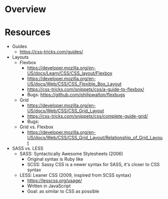 # Overview

# Resources

- Guides
    + https://css-tricks.com/guides/
- Layouts
    + Flexbox
        * https://developer.mozilla.org/en-US/docs/Learn/CSS/CSS_layout/Flexbox
        * https://developer.mozilla.org/en-US/docs/Web/CSS/CSS_Flexible_Box_Layout
        * https://css-tricks.com/snippets/css/a-guide-to-flexbox/
        * Bugs: https://github.com/philipwalton/flexbugs
    + Grid
        * https://developer.mozilla.org/en-US/docs/Web/CSS/CSS_Grid_Layout
        * https://css-tricks.com/snippets/css/complete-guide-grid/
        * Bugs:
    + Grid vs. Flexbox
        * https://developer.mozilla.org/en-US/docs/Web/CSS/CSS_Grid_Layout/Relationship_of_Grid_Layout
- SASS vs. LESS
    + SASS: Syntactically Awesome Stylesheets (2006)
        - Original syntax is Ruby like
        - SCSS: Sassy CSS is a newer syntax for SASS, it's closer to CSS syntax
    + LESS: Leaner CSS (2009, inspired from SCSS syntax)
        - https://lesscss.org/usage/
        - Written in JavaScript
        - Goal: as similar to CSS as possible
